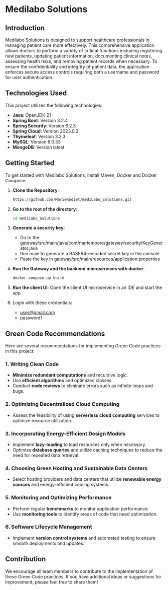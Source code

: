 # Medilabo Solutions

## Introduction
Medilabo Solutions is designed to support healthcare professionals in managing patient care more effectively. This comprehensive application allows doctors to perform a variety of critical functions including registering new patients, updating patient information, documenting clinical notes, assessing health risks, and removing patient records when necessary. To ensure the confidentiality and integrity of patient data, the application enforces secure access controls requiring both a username and password for user authentication.

## Technologies Used
This project utilizes the following technologies:

- **Java**: OpenJDK 21
- **Spring Boot**: Version 3.2.4
- **Spring Security**: Version 6.2.3
- **Spring Cloud**: Version 2023.0.2
- **Thymeleaf**: Version 3.3.3
- **MySQL**: Version 8.0.33
- **MongoDB**: Version latest

## Getting Started
To get started with Medilabo Solutions, install Maven, Docker and Docker Compose:

1. **Clone the Repository**:
   ```bash
   https://github.com/MarieRodiet/mediLabo_Solutions.git
   ```
  
2. **Go to the root of the directory**:
   ```bash
   cd mediLabo_Solutions
    ```

3. **Generate a security key**:
   - Go to the gateway/src/main/java/com/mariemoore/gateway/security/KeyGenerator.java
   - Run main to generate a BASE64-encoded secret key in the console
   - Paste the key in gateway/src/main/resources/application.properties
   
4. **Run the Gateway and the backend microservices with docker**:
   ```bash
   docker compose-up build
   ```
   
5. **Run the client UI**:
   Open the client UI microservice in an IDE and start the app
   
6. Login with these credentials:
   - user@gmail.com
   - password1

   
## Green Code Recommendations
Here are several recommendations for implementing Green Code practices in this project:

### 1. Writing Clean Code
   - **Minimize redundant computations** and recursive logic.
   - Use **efficient algorithms** and optimized classes.
   - Conduct **code reviews** to eliminate errors such as infinite loops and bugs.

### 2. Optimizing Decentralized Cloud Computing
   - Assess the feasibility of using **serverless cloud computing** services to optimize resource utilization.

### 3. Incorporating Energy-Efficient Design Models
   - Implement **lazy-loading** to load resources only when necessary.
   - Optimize **database queries** and utilize caching techniques to reduce the need for repeated data retrieval.

### 4. Choosing Green Hosting and Sustainable Data Centers
   - Select hosting providers and data centers that utilize **renewable energy sources** and energy-efficient cooling systems.

### 5. Monitoring and Optimizing Performance
   - Perform regular **benchmarks** to monitor application performance.
   - Use **monitoring tools** to identify areas of code that need optimization.

### 6. Software Lifecycle Management
   - Implement **version control systems** and automated testing to ensure smooth deployments and updates.

## Contribution
We encourage all team members to contribute to the implementation of these Green Code practices. If you have additional ideas or suggestions for improvement, please feel free to share them!
